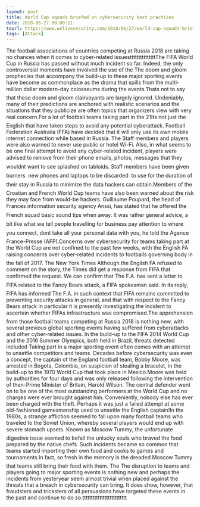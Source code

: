 ```yaml
---
layout: post
title: World Cup squads briefed on cybersecurity best practices
date: 2018-06-27 00:00:11
tourl: https://www.welivesecurity.com/2018/06/27/world-cup-squads-briefed-cybersecurity-best-practices/
tags: [Attack]
---
```

The football associations of countries competing at Russia 2018 are taking no chances when it comes to cyber-related issuestttttttttttttttThe FIFA World Cup in Russia has passed without much incident so far. Indeed, the only controversial moments have involved the use of the The doom and gloom prophecies that accompany the build-up to these major sporting events have become as commonplace as the drama that spills from the multi-million dollar modern-day colosseums during the events.Thats not to say that these doom and gloom clairvoyants are largely ignored. Undeniably, many of their predictions are anchored with realistic scenarios and the situations that they publicize are often topics that organizers view with very real concern.For a lot of football teams taking part in the 21Its not just the English that have taken steps to avoid any potential cyberattack. Football Federation Australia (FFA) have decided that it will only use its own mobile internet connection while based in Russia. The Staff members and players were also warned to never use public or hotel Wi-Fi. Also, in what seems to be one final attempt to avoid any cyber-related incident, players were advised to remove from their phone emails, photos, messages that they wouldnt want to see splashed on tabloids. Staff members have been given burners  new phones and laptops to be discarded  to use for the duration of their stay in Russia to minimize the data hackers can obtain.Members of the Croatian and French World Cup teams have also been warned about the risk they may face from would-be hackers. Guillaume Poupard, the head of Frances information security agency Anssi, has stated that he offered the French squad basic sound tips when away. It was rather general advice, a bit like what we tell people travelling for business pay attention to where you connect, dont take all your personal data with you, he told the Agence France-Presse (AFP).Concerns over cybersecurity for teams taking part at the World Cup are not confined to the past few weeks, with the English FA raising concerns over cyber-related incidents to footballs governing body in the fall of 2017. The New York Times Although the English FA refused to comment on the story, the Times did get a response from FIFA that confirmed the request. We can confirm that The F.A. has sent a letter to FIFA related to the Fancy Bears attack, a FIFA spokesman said. In its reply, FIFA has informed The F.A. in such context that FIFA remains committed to preventing security attacks in general, and that with respect to the Fancy Bears attack in particular it is presently investigating the incident to ascertain whether FIFAs infrastructure was compromised.The apprehension from those football teams competing at Russia 2018 is nothing new, with several previous global sporting events having suffered from cyberattacks and other cyber-related issues. In the build-up to the FIFA 2014 World Cup and the 2016 Summer Olympics, both held in Brazil, threats detected included Taking part in a major sporting event often comes with an attempt to unsettle competitors and teams. Decades before cybersecurity was even a concept, the captain of the England football team, Bobby Moore, was arrested in Bogota, Colombia, on suspicion of stealing a bracelet, in the build-up to the 1970 World Cup that took place in Mexico.Moore was held by authorities for four days and was only released following the intervention of then-Prime Minister of Britain, Harold Wilson. The central defender went on to be one of the most outstanding performers at the World Cup and no charges were ever brought against him. Conveniently, nobody else has ever been charged with the theft. Perhaps it was just a failed attempt at some old-fashioned gamesmanship used to unsettle the English captain!In the 1980s, a strange affliction seemed to fall upon many football teams who traveled to the Soviet Union, whereby several players would end up with severe stomach upsets. Known as Moscow Tummy, the unfortunate digestive issue seemed to befall the unlucky souls who braved the food prepared by the native chefs. Such incidents became so common that teams started importing their own food and cooks to games and tournaments.In fact, so fresh in the memory is the dreaded Moscow Tummy that teams still bring their food with them. The The disruption to teams and players going to major sporting events is nothing new and perhaps the incidents from yesteryear seem almost trivial when placed against the threats that a breach in cybersecurity can bring. It does show, however, that fraudsters and tricksters of all persuasions have targeted these events in the past and continue to do so.tttttttttttttttttttttttttt